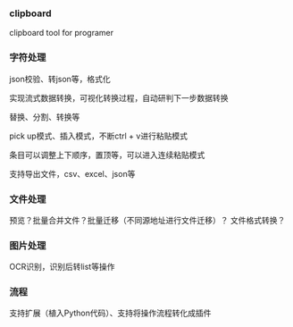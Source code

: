 ### clipboard
clipboard tool for programer

### 字符处理
json校验、转json等，格式化

实现流式数据转换，可视化转换过程，自动研判下一步数据转换

替换、分割、转换等

pick up模式、插入模式，不断ctrl + v进行粘贴模式

条目可以调整上下顺序，置顶等，可以进入连续粘贴模式

支持导出文件，csv、excel、json等

### 文件处理
预览？批量合并文件？批量迁移（不同源地址进行文件迁移）？
文件格式转换？

### 图片处理
OCR识别，识别后转list等操作

### 流程
支持扩展（植入Python代码）、支持将操作流程转化成插件
